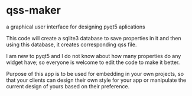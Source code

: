 # qss-maker
a graphical user interface for designing pyqt5 aplications

This code will create a sqlite3 database to save properties in it and then using this database, it creates corresponding qss file.

I am new to pyqt5 and I do not know about how many properties do any widget have; so everyone is welcome to edit the code to make it better.

Purpose of this app is to be used for embedding in your own projects, so that your clients can design their own style for your app or manipulate the current design of yours based on their preference.
